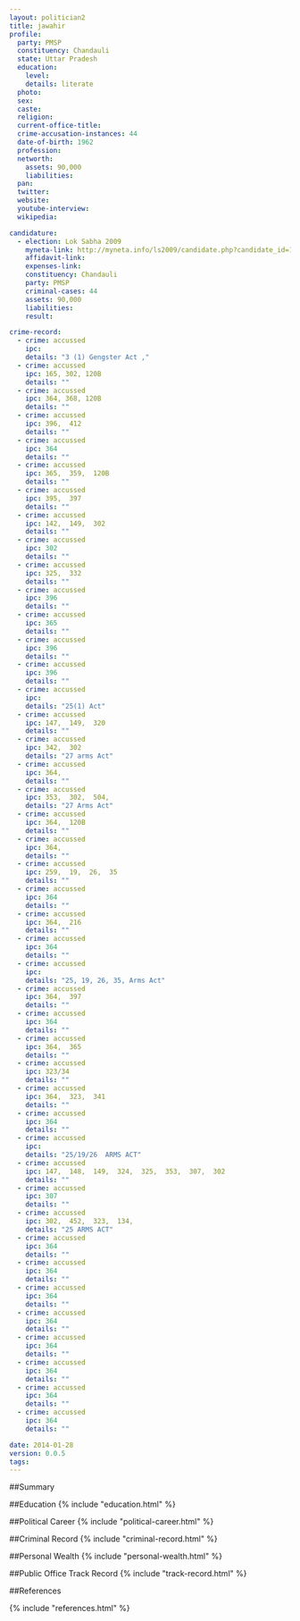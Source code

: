 ```yaml
---
layout: politician2
title: jawahir
profile: 
  party: PMSP
  constituency: Chandauli
  state: Uttar Pradesh
  education: 
    level: 
    details: literate
  photo: 
  sex: 
  caste: 
  religion: 
  current-office-title: 
  crime-accusation-instances: 44
  date-of-birth: 1962
  profession: 
  networth: 
    assets: 90,000
    liabilities: 
  pan: 
  twitter: 
  website: 
  youtube-interview: 
  wikipedia: 

candidature: 
  - election: Lok Sabha 2009
    myneta-link: http://myneta.info/ls2009/candidate.php?candidate_id=1871
    affidavit-link: 
    expenses-link: 
    constituency: Chandauli 
    party: PMSP
    criminal-cases: 44
    assets: 90,000
    liabilities: 
    result:  

crime-record: 
  - crime: accussed
    ipc: 
    details: "3 (1) Gengster Act ," 
  - crime: accussed
    ipc: 165, 302, 120B
    details: "" 
  - crime: accussed
    ipc: 364, 368, 120B
    details: "" 
  - crime: accussed
    ipc: 396,  412
    details: "" 
  - crime: accussed
    ipc: 364
    details: "" 
  - crime: accussed
    ipc: 365,  359,  120B
    details: "" 
  - crime: accussed
    ipc: 395,  397
    details: "" 
  - crime: accussed
    ipc: 142,  149,  302
    details: "" 
  - crime: accussed
    ipc: 302
    details: "" 
  - crime: accussed
    ipc: 325,  332
    details: "" 
  - crime: accussed
    ipc: 396
    details: "" 
  - crime: accussed
    ipc: 365
    details: "" 
  - crime: accussed
    ipc: 396
    details: "" 
  - crime: accussed
    ipc: 396
    details: "" 
  - crime: accussed
    ipc: 
    details: "25(1) Act" 
  - crime: accussed
    ipc: 147,  149,  320
    details: "" 
  - crime: accussed
    ipc: 342,  302
    details: "27 arms Act" 
  - crime: accussed
    ipc: 364,
    details: "" 
  - crime: accussed
    ipc: 353,  302,  504,
    details: "27 Arms Act" 
  - crime: accussed
    ipc: 364,  120B
    details: "" 
  - crime: accussed
    ipc: 364,
    details: "" 
  - crime: accussed
    ipc: 259,  19,  26,  35
    details: "" 
  - crime: accussed
    ipc: 364
    details: "" 
  - crime: accussed
    ipc: 364,  216
    details: "" 
  - crime: accussed
    ipc: 364
    details: "" 
  - crime: accussed
    ipc: 
    details: "25, 19, 26, 35, Arms Act" 
  - crime: accussed
    ipc: 364,  397
    details: "" 
  - crime: accussed
    ipc: 364
    details: "" 
  - crime: accussed
    ipc: 364,  365
    details: "" 
  - crime: accussed
    ipc: 323/34
    details: "" 
  - crime: accussed
    ipc: 364,  323,  341
    details: "" 
  - crime: accussed
    ipc: 364
    details: "" 
  - crime: accussed
    ipc: 
    details: "25/19/26  ARMS ACT" 
  - crime: accussed
    ipc: 147,  148,  149,  324,  325,  353,  307,  302
    details: "" 
  - crime: accussed
    ipc: 307
    details: "" 
  - crime: accussed
    ipc: 302,  452,  323,  134,
    details: "25 ARMS ACT" 
  - crime: accussed
    ipc: 364
    details: "" 
  - crime: accussed
    ipc: 364
    details: "" 
  - crime: accussed
    ipc: 364
    details: "" 
  - crime: accussed
    ipc: 364
    details: "" 
  - crime: accussed
    ipc: 364
    details: "" 
  - crime: accussed
    ipc: 364
    details: "" 
  - crime: accussed
    ipc: 364
    details: "" 
  - crime: accussed
    ipc: 364
    details: "" 

date: 2014-01-28
version: 0.0.5
tags: 
---
```

##Summary


##Education
{% include "education.html" %}


##Political Career
{% include "political-career.html" %}


##Criminal Record
{% include "criminal-record.html" %}


##Personal Wealth
{% include "personal-wealth.html" %}


##Public Office Track Record
{% include "track-record.html" %}


##References


{% include "references.html" %}